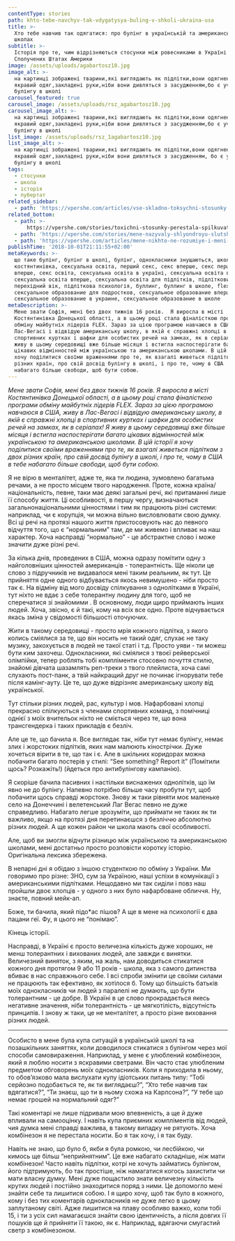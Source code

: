 ```yaml
---
contentType: stories
path: khto-tebe-navchyv-tak-vdygatysya-buling-v-shkoli-ukraina-usa
title: >-
  Хто тебе навчив так одягатися: про булінг в українській та американській
  школах
subtitle: >-
  Історія про те, чим відрізняються стосунки між ровесниками в Україні та
  Сполучених Штатах Америки
image: /assets/uploads/agabartosz10.jpg
image_alt: >-
  на картинці зображені тварини,які виглядають як підлітки,вони одягнені в
  якравий одяг,закладені руки,ніби вони дивляться з засудженням,бо є учасниками
  булінгу в школі
carousel_featured: true
carousel_image: /assets/uploads/rsz_agabartosz10.jpg
carousel_image_alt: >-
  на картинці зображені тварини,які виглядають як підлітки,вони одягнені в
  якравий одяг,закладені руки,ніби вони дивляться з засудженням,бо є учасниками
  булінгу в школі
list_image: /assets/uploads/rsz_1agabartosz10.jpg
list_image_alt: >-
  на картинці зображені тварини,які виглядають як підлітки,вони одягнені в
  якравий одяг,закладені руки,ніби вони дивляться з засудженням, бо є учасниками
  булінгу в школі
tags:
  - стосунки
  - школа
  - історія
  - пубертат
related_sidebar:
  - path: 'https://vpershe.com/articles/vse-skladno-toksychni-stosunky'
related_bottom:
  - path: >-
      https://vpershe.com/stories/toxichni-stosunky-perestala-spilkuvatysia-z-druziamy
  - path: 'https://vpershe.com/stories/mene-nazyvaly-shlyondroyu-slutshaming-v-shkoli'
  - path: 'https://vpershe.com/articles/mene-nikhto-ne-rozumiye-i-meni-samotnio'
publishTime: '2018-10-01T21:11:55+02:00'
metaKeywords: >-
  що таке булінг, булінг в школі, булінг, однокласники знущаються, школа в сша,
  костянтинівка, сексуальна освіта, перший секс, секс вперше, секс перший раз,
  вперше, секс освіта, сексуальна освіта в україні, сексуальна освіта в школі,
  сексуальна освіта вперше, сексуальна освіта для підлітків, підлітковий вік,
  перехідний вік, підліткова психологія, буллинг, буллинг в школе, flex,
  сексуальное образование для подростков, сексуальное образование вперше,
  сексуальное образование в украине, сексуальное образование в школе
metaDescription: >-
  Мене звати Софія, мені без двох тижнів 16 років.  Я виросла в місті
  Костянтинівка Донецької області, а в цьому році стала фіналісткою програми
  обміну майбутніх лідерів FLEX. Зараз за цією програмою навчаюся в США, живу в
  Лас-Вегасі і відвідую американську школу, в якій є справжні хлопці в
  спортивних куртках і шафки для особистих речей на замках, як в серіалах!  Я
  живу в цьому середовищі вже більше місяця і встигла наспостерігати багато
  цікавих відмінностей між українською та американською школами. В цій історії я
  хочу поділитися своїми враженнями про те, як взагалі живеться підліткам з двох
  різних країн, про свій досвід булінгу в школі, і про те, чому в США  в тебе
  набагато більше свободи, щоб бути собою.
---
```

_Мене звати Софія, мені без двох тижнів 16 років.  Я виросла в місті Костянтинівка Донецької області, а в цьому році стала фіналісткою програми обміну майбутніх лідерів FLEX. Зараз за цією програмою навчаюся в США, живу в Лас-Вегасі і відвідую американську школу, в якій є справжні хлопці в спортивних куртках і шафки для особистих речей на замках, як в серіалах!  Я живу в цьому середовищі вже більше місяця і встигла наспостерігати багато цікавих відмінностей між українською та американською школами. В цій історії я хочу поділитися своїми враженнями про те, як взагалі живеться підліткам з двох різних країн, про свій досвід булінгу в школі, і про те, чому в США  в тебе набагато більше свободи, щоб бути собою._





Я не вірю в менталітет, адже те, яка ти людина, зумовлено багатьма речами, а не просто місцем твого народження. Проте, кожна країна/національність, певне, таки має деякі загальні речі, які притаманні лише її способу життя. Ці особливості, в першу чергу, визначаються загальнонаціональними цінностями і тим як працюють різні системи: наприклад, чи є корупція, чи можна вільно висловлювати свою думку. Всі ці речі на протязі нашого життя пристосовують нас до певного відчуття того, що є “нормальним” там, де ми живемо і впливає на наш характер. Хоча насправді “нормально” - це абстрактне слово і може значити дуже різні речі.



За кілька днів, проведених в США, можна одразу помітити одну з найголовніших цінностей американців - толерантність.  Ще ніколи це слово з підручників не видавалося мені таким реальним, як тут. Це прийняття одне одного відбувається якось невимушено - ніби просто так є. На відміну від мого досвіду спілкування з однолітками в Україні, тут ніхто не вдає з себе толерантну людину для того, щоб не сперечатися зі знайомими . В основному, люди щиро приймають інших людей. Хоча, звісно, є й такі, кому на всіх все одно. Проте відчувається якась зміна у свідомості більшості оточуючих.



Жити в такому середовищі - просто мрія кожного підлітка, з якого колись сміялися за те, що він носить не такий одяг, слухає не таку музику, закохується в людей не такої статі і т.д. Просто уяви -  ти можеш бути ким захочеш. Однокласники, які сміялися з твоєї рейверської олімпійки, тепер роблять тобі компліменти стосовно почуття стилю, знайомі дівчата шазамлять реп-треки з твого плейлиста, хоча самі слухають пост-панк, а твій найкращий друг не починає ігнорувати тебе після камінг-ауту.  Це те, що дуже відрізняє американську школу від української.  



Тут стільки різних людей, рас, культур і мов. Нафарбовані хлопці прекрасно спілкуються з членами спортивних команд, з помічниці однієї з моїх вчительок ніхто не сміється через те, що вона трансгендерка і таких прикладів є безліч.

Але це те, що бачила я.  Все виглядає так, ніби тут немає булінгу, немає злих і жорстоких підлітків, яких нам малюють кінострічки.  Дуже хочеться вірити в те, що так і є.  Але в шкільних коридорах можна побачити багато постерів у стилі: “See something?  Report it” (Помітили щось? Розкажіть!) (йдеться про антибулінгову кампанію). 

Я скоріше бачила пасивних і настільки виснажених однолітків, що їм явно не до булінгу. Напевно потрібно більше часу пробути тут, щоб побачити щось справді жорстоке.  Знову ж таки рівняти моє маленьке село на Донеччині і велетенський Лаг Вегас певно не дуже справедливо. Набагато легше зрозуміти, що приймати не таких як ти важливо, якщо на протязі дня перетинаєшся з безліччю абсолютно різних людей. A ще кожен район чи школа мають свої особливості.

 

Але, щоб ви змогли відчути різницю між українською та американською школами, мені достатньо просто розповісти коротку історію. Оригінальна лексика збережена. 



В непарні дні я обідаю з іншою студенткою по обміну з України. Ми говоримо про різне: ЗНО, сум за Україною, наші успіхи в комунікації з американськими підлітками. Нещодавно ми так сиділи і повз наш пройшли двоє хлопців - у одного з них було нафарбоване обличчя. Ну, знаєте, повний мейк-ап.



Боже, ти бачила, який підо*ас пішов?  А ще в мене на психології є два пацани геї. Фу, я цього не “понімаю”. 



Кінець історії. 



Насправді, в Україні є просто величезна кількість дуже хороших, не менш толерантних і вихованих людей, але завжди є винятки. Величезний виняток, з яким, на жаль, нам доводиться стикатися кожного дня протягом 9 або 11 років - школа, яка з самого дитинства вбиває в нас справжнього себе. І всі спроби змінити це своїми силами не працюють так ефективно, як хотілося б. Тому що більшість батьків моїх однокласників чи людей з паралелі не думають, що бути толерантним  - це добре. В Україні в це слово прокрадається якесь негативне значення, ніби толерантність - це мягкотілість, відсутність принципів. І знову ж таки, це не менталітет, а просто різне виховання різних людей. 

---

Особисто в мене була купа ситуацій в українській школі та на позашкільних заняттях, коли доводилося стикатися з булінгом через мої способи самовираження. Наприклад, у мене є улюблений комбінезон, який я люблю носити з яскравими светрами. Він часто стає улюбленим предметом обговорень моїх однокласників. Коли я приходила в ньому, то обов’язково мала вислухати купу ідіотських питань типу: “Тобі серйозно подобається те, як ти виглядаєш?”, “Хто тебе навчив так вдягатися?”, “Ти знаєш, що ти в ньому схожа на Карлсона?”, “У тебе що немає грошей на нормальний одяг?”



Такі коментарі не лише підривали мою впевненість, а ще й дуже впливали на самооцінку. І навіть купа приємних компліментів від людей, чия думка мені справді важлива, в такому випадку не рятують. Хоча комбінезон я не перестала носити. Бо я так хочу, і я так буду.



Навіть не знаю, що було б, якби я була ромкою, чи лесбійкою, чи кимось ще більш “неприйнятним”. Це вже набагато складніше, ніж мати комбінезон! Часто навіть підлітки, котрі не хочуть займатись булінгом, його підтримують, бо так простіше, ніж намагатися когось захистити чи мати власну думку. Мені дуже пощастило знати величезну кількість крутих людей і постійно знаходитися поряд з ними. Це допомогло мені знайти себе та лишитися собою. І я щиро хочу, щоб так було в кожного, кому і без тих коментарів однокласників не дуже легко в цьому заплутаному світі. Адже лишитися на плаву особливо важко, коли тобі 15, і ти з усіх сил намагаєшся знайти свою ідентичність, а після довгих її пошуків ще й прийняти її такою, як є. Наприклад, вдягаючи смугастий светр з комбінезоном.
